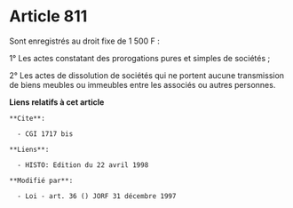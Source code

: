 # Article 811

Sont enregistrés au droit fixe de 1 500 F :

1° Les actes constatant des prorogations pures et simples de sociétés ;

2° Les actes de dissolution de sociétés qui ne portent aucune transmission de biens meubles ou immeubles entre les associés
ou autres personnes.

**Liens relatifs à cet article**

	**Cite**:

	  - CGI 1717 bis

	**Liens**:

	  - HISTO: Edition du 22 avril 1998

	**Modifié par**:

	  - Loi - art. 36 () JORF 31 décembre 1997
